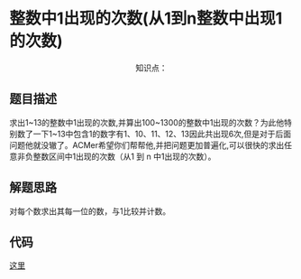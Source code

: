 # 整数中1出现的次数(从1到n整数中出现1的次数)

<center>知识点：</center>


## 题目描述
求出1~13的整数中1出现的次数,并算出100~1300的整数中1出现的次数？为此他特别数了一下1~13中包含1的数字有1、10、11、12、13因此共出现6次,但是对于后面问题他就没辙了。ACMer希望你们帮帮他,并把问题更加普遍化,可以很快的求出任意非负整数区间中1出现的次数（从1 到 n 中1出现的次数）。
## 解题思路
对每个数求出其每一位的数，与1比较并计数。


## 代码

[这里](../Code/n.py)